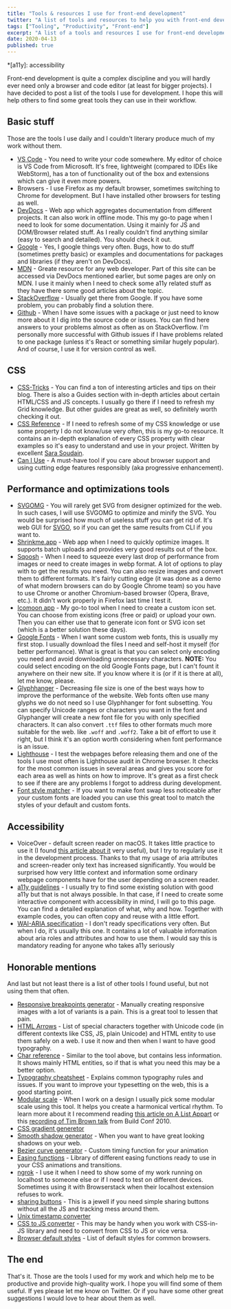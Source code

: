 ```yaml
---
title: "Tools & resources I use for front-end development"
twitter: "A list of tools and resources to help you with front-end development"
tags: ["Tooling", "Productivity", "Front-end"]
excerpt: "A list of a tools and resources I use for front-end development to be productive and deliver high quality work."
date: 2020-04-13
published: true
---
```


*[a11y]: accessibility

Front-end development is quite a complex discipline and you will hardly ever need only a browser and code editor (at least for bigger projects). I have decided to post a list of the tools I use for development. I hope this will help others to find some great tools they can use in their workflow.

## Basic stuff

Those are the tools I use daily and I couldn't literary produce much of my work without them.

- [VS Code](https://code.visualstudio.com) - You need to write your code somewhere. My editor of choice is VS Code from Microsoft. It's free, lightweight (compared to IDEs like WebStorm), has a ton of functionality out of the box and extensions which can give it even more powers.
- Browsers - I use Firefox as my default browser, sometimes switching to Chrome for development. But I have installed other browsers for testing as well.
- [DevDocs](https://devdocs.io) - Web app which aggregates documentation from different projects. It can also work in offline mode. This my go-to page when I need to look for some documentation.
Using it mainly for JS and DOM/Browser related stuff. As I really couldn't find anything similar (easy to search and detailed). You should check it out.
- [Google](https://google.com) - Yes, I google things very often. Bugs, how to do stuff (sometimes pretty basic) or examples and documentations for packages and libraries (if they aren't on DevDocs).
- [MDN](https://developer.mozilla.org/en-US) - Greate resource for any web developer. Part of this site can be accessed via DevDocs mentioned earlier, but some pages are only on MDN.
I use it mainly when I need to check some a11y related stuff as they have there some good articles about the topic.
- [StackOverflow](https://stackoverflow.com) - Usually get there from Google. If you have some problem, you can probably find a solution there.
- [Github](https://github.com) - When I have some issues with a package or just need to know more about it I dig into the source code or issues. You can find here answers to your problems almost as often as on StackOverflow. I'm personally more successful with Github issues if I have problems related to one package (unless it's React or something similar hugely popular). And of course, I use it for version control as well.

## CSS

- [CSS-Tricks](https://caniuse.com) - You can find a ton of interesting articles and tips on their blog. There is also a Guides section with in-depth articles about certain HTML/CSS and JS concepts. I usually go there if I need to refresh my Grid knowledge. But other guides are great as well, so definitely worth checking it out.
- [CSS Reference](http://tympanus.net/codrops/css_reference) - If I need to refresh some of my CSS knowledge or use some property I do not know/use very often, this is my go-to resource. It contains an in-depth explanation of every CSS property with clear examples so it's easy to understand and use in your project. Written by excellent [Sara Soudain](https://www.sarasoueidan.com).
- [Can I Use](https://caniuse.com) - A must-have tool if you care about browser support and using cutting edge features responsibly (aka progressive enhancement).

## Performance and optimizations tools

- [SVGOMG](https://jakearchibald.github.io/svgomg) - You will rarely get SVG from designer optimized for the web. In such cases, I will use SVGOMG to optimize and minify the SVG. You would be surprised how much of useless stuff you can get rid of. It's web GUI for [SVGO](https://github.com/svg/svgo), so if you can get the same results from CLI if you want to.
- [Shrinkme.app](https://shrinkme.app) - Web app when I need to quickly optimize images. It supports batch uploads and provides very good results out of the box.
- [Sqoosh](https://squoosh.app) - When I need to squeeze every last drop of performance from images or need to create images in webp format. A lot of options to play with to get the results you need.
You can also resize images and convert them to different formats. It's fairly cutting edge (it was done as a demo of what modern browsers can do by Google Chrome team) so you have to use Chrome or another Chromium-based browser (Opera, Brave, etc.). It didn't work properly in Firefox last time I test it.
- [Icomoon app](https://icomoon.io/app/#/select) - My go-to tool when I need to create a custom icon set. You can choose from existing icons (free or paid) or upload your own. Then you can either use that to generate icon font or SVG icon set (which is a better solution these days).
- [Google Fonts](https://fonts.google.com) - When I want some custom web fonts, this is usually my first stop. I usually download the files I need and self-host it myself (for better performance). What is great is that you can select only encoding you need and avoid downloading unnecessary characters.
**NOTE:** You could select encoding on the old Google Fonts page, but I can't fount it anywhere on their new site. If you know where it is (or if it is there at all), let me know, please.
- [Glyphhanger](https://github.com/filamentgroup/glyphhanger) - Decreasing file size is one of the best ways how to improve the performance of the website. Web fonts often use many glyphs we do not need so I use Glyphhanger for font subsetting.
You can specify Unicode ranges or characters you want in the font and Glyphanger will create a new font file for you with only specified characters. It can also convert `.ttf` files to other formats much more suitable for the web. like `.woff` and `.woff2`. Take a bit of effort to use it right, but I think it's an option worth considering when font performance is an issue.
- [Lighthouse](https://github.com/GoogleChrome/lighthouse) - I test the webpages before releasing them and one of the tools I use most often is Lighthouse audit in Chrome browser. It checks for the most common issues in several areas and gives you score for each area as well as hints on how to improve. It's great as a first check to see if there are any problems I forgot to address during development.
- [Font style matcher](https://meowni.ca/font-style-matcher) - If you want to make font swap less noticeable after your custom fonts are loaded you can use this great tool to match the styles of your default and custom fonts.

## Accessibility

- VoiceOver - default screen reader on macOS. It takes little practice to use it (I found [this article about it](https://webaim.org/articles/voiceover) very useful), but I try to regularly use it in the development process. Thanks to that my usage of aria attributes and screen-reader only text has increased significantly. You would be surprised how very little context and information some ordinary webpage components have for the user depending on a screen reader.
- [a11y guidelines](https://a11yproject.com/patterns) - I usually try to find some existing solution with good a11y but that is not always possible. In that case, if I need to create some interactive component with accessibility in mind, I will go to this page. You can find a detailed explanation of what, why and how. Together with example codes, you can often copy and reuse with a little effort.
- [WAI-ARIA specification](https://www.w3.org/TR/wai-aria-1.1) - I don't ready specifications very often. But when I do, it's usually this one. It contains a lot of valuable information about aria roles and attributes and how to use them. I would say this is mandatory reading for anyone who takes a11y seriously

## Honorable mentions

And last but not least there is a list of other tools I found useful, but not using them that often.

- [Responsive breakpoints generator](https://responsivebreakpoints.com) - Manually creating responsive images with a lot of variants is a pain. This is a great tool to lessen that pain.
- [HTML Arrows](https://www.toptal.com/designers/htmlarrows) - List of special characters together with Unicode code (in different contexts like CSS, JS, plain Unicode) and HTML entity to use them safely on a web. I use it now and then when I want to have good typography.
- [Char reference](https://dev.w3.org/html5/html-author/charref) - Similar to the tool above, but contains less information. It shows mainly HTML entities, so if that is what you need this may be a better option.
- [Typography cheatsheet](https://www.typewolf.com/cheatsheet) - Explains common typography rules and issues. If you want to improve your typesetting on the web, this is a good starting point.
- [Modular scale](https://www.modularscale.com) - When I work on a design I usually pick some modular scale using this tool. It helps you create a harmonical vertical rhythm. To learn more about it I recommend reading [this article on A List Appart](https://alistapart.com/article/more-meaningful-typography/) or this [recording of Tim Brown talk](https://vimeo.com/17079380) from Build Conf 2010.
- [CSS gradient generetor](https://cssgradient.io)
- [Smooth shadow generator](https://brumm.af/shadows) - When you want to have great looking shadows on your web.
- [Bezier curve generator](https://cubic-bezier.com) - Custom timing function for your animation
- [Easing functions](https://easings.net/en) - Library of different easing functions ready to use in your CSS animations and transitions.
- [ngrok](https://ngrok.com) - I use it when I need to show some of my work running on localhost to someone else or if I need to test on different devices. Sometimes using it with Browserstack when their localhost extension refuses to work.
- [sharing buttons](https://sharingbuttons.io) - This is a jewell if you need simple sharing buttons without all the JS and tracking mess around them.
- [Unix timestamp converter](https://dencode.com/en/date)
- [CSS to JS converter](https://css2js.dotenv.dev/) - This may be handy when you work with CSS-in-JS library and need to convert from CSS to JS or vice versa.
- [Browser default styles](https://browserdefaultstyles.com) - List of default styles for common browsers.

## The end

That's it. Those are the tools I used for my work and which help me to be productive and provide high-quality work. I hope you will find some of them useful. If yes please let me know on Twitter. Or if you have some other great suggestions I would love to hear about them as well.
